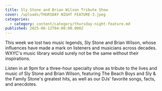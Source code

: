 ```yaml
---
title: Sly Stone and Brian Wilson Tribute Show
cover: /uploads/THURSDAY NIGHT FEATURE-3.jpeg
categories:
  - category: content/category/thursday-night-feature.md
published: 2025-06-12T04:00:00.000Z
---
```


This week we lost two music legends, Sly Stone and Brian Wilson, whose influences have made a mark on listeners and musicians across decades. WXYC's music library would surely not be the same without their inspirations. 

Listen in at 9pm for a three-hour specialty show as tribute to the lives and music of Sly Stone and Brian Wilson, featuring The Beach Boys and Sly & the Family Stone's greatest hits, as well as our DJs' favorite songs, facts, and anecdotes. 
